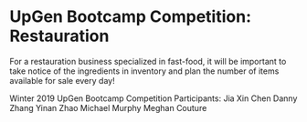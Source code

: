 # UpGen Bootcamp Competition: Restauration
For a restauration business specialized in fast-food, it will be important to take notice of the ingredients in inventory and plan the number of items available for sale every day!

Winter 2019 UpGen Bootcamp Competition
Participants: Jia Xin Chen
              Danny Zhang
              Yinan Zhao
              Michael Murphy
              Meghan Couture
